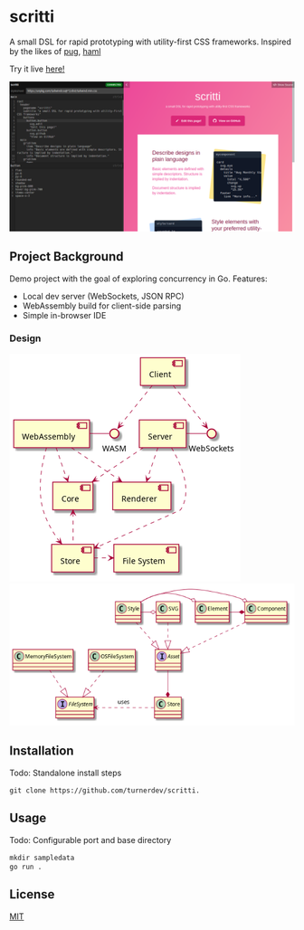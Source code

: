 # scritti

A small DSL for rapid prototyping with utility-first CSS frameworks. Inspired by the likes of [pug](https://pugjs.org), [haml](https://haml.info/)

Try it live [here!]()

![test](./docs/screenshot.png)

## Project Background
Demo project with the goal of exploring concurrency in Go. Features:

* Local dev server (WebSockets, JSON RPC)
* WebAssembly build for client-side parsing
* Simple in-browser IDE

### Design
![Component Diagram](./docs/components.png)
![Class Diagram](./docs/classes.png)

## Installation
Todo: Standalone install steps

```
git clone https://github.com/turnerdev/scritti.
```

## Usage
Todo: Configurable port and base directory

```
mkdir sampledata
go run .
```

## License
[MIT](https://choosealicense.com/licenses/mit/)